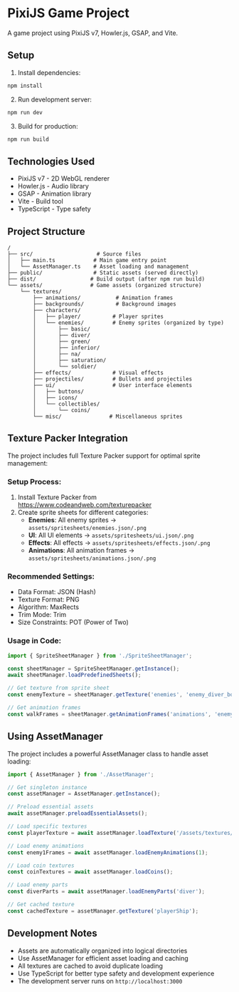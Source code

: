 # PixiJS Game Project

A game project using PixiJS v7, Howler.js, GSAP, and Vite.

## Setup

1. Install dependencies:
```bash
npm install
```

2. Run development server:
```bash
npm run dev
```

3. Build for production:
```bash
npm run build
```

## Technologies Used

- PixiJS v7 - 2D WebGL renderer
- Howler.js - Audio library
- GSAP - Animation library
- Vite - Build tool
- TypeScript - Type safety

## Project Structure

```
/
├── src/                    # Source files
│   ├── main.ts            # Main game entry point
│   └── AssetManager.ts    # Asset loading and management
├── public/                # Static assets (served directly)
├── dist/                 # Build output (after npm run build)
└── assets/               # Game assets (organized structure)
    └── textures/
        ├── animations/           # Animation frames
        ├── backgrounds/          # Background images
        ├── characters/
        │   ├── player/          # Player sprites
        │   └── enemies/         # Enemy sprites (organized by type)
        │       ├── basic/
        │       ├── diver/
        │       ├── green/
        │       ├── inferior/
        │       ├── na/
        │       ├── saturation/
        │       └── soldier/
        ├── effects/             # Visual effects
        ├── projectiles/         # Bullets and projectiles
        ├── ui/                  # User interface elements
        │   ├── buttons/
        │   ├── icons/
        │   └── collectibles/
        │       └── coins/
        └── misc/               # Miscellaneous sprites
```

## Texture Packer Integration

The project includes full Texture Packer support for optimal sprite management:

### Setup Process:
1. Install Texture Packer from https://www.codeandweb.com/texturepacker
2. Create sprite sheets for different categories:
   - **Enemies**: All enemy sprites → `assets/spritesheets/enemies.json/.png`
   - **UI**: All UI elements → `assets/spritesheets/ui.json/.png`
   - **Effects**: All effects → `assets/spritesheets/effects.json/.png`
   - **Animations**: All animation frames → `assets/spritesheets/animations.json/.png`

### Recommended Settings:
- Data Format: JSON (Hash)
- Texture Format: PNG
- Algorithm: MaxRects
- Trim Mode: Trim
- Size Constraints: POT (Power of Two)

### Usage in Code:
```typescript
import { SpriteSheetManager } from './SpriteSheetManager';

const sheetManager = SpriteSheetManager.getInstance();
await sheetManager.loadPredefinedSheets();

// Get texture from sprite sheet
const enemyTexture = sheetManager.getTexture('enemies', 'enemy_diver_body');

// Get animation frames
const walkFrames = sheetManager.getAnimationFrames('animations', 'enemy1_walk');
```

## Using AssetManager

The project includes a powerful AssetManager class to handle asset loading:

```typescript
import { AssetManager } from './AssetManager';

// Get singleton instance
const assetManager = AssetManager.getInstance();

// Preload essential assets
await assetManager.preloadEssentialAssets();

// Load specific textures
const playerTexture = await assetManager.loadTexture('/assets/textures/characters/player/ship_phoenix_dark.png');

// Load enemy animations
const enemy1Frames = await assetManager.loadEnemyAnimations(1);

// Load coin textures
const coinTextures = await assetManager.loadCoins();

// Load enemy parts
const diverParts = await assetManager.loadEnemyParts('diver');

// Get cached texture
const cachedTexture = assetManager.getTexture('playerShip');
```

## Development Notes

- Assets are automatically organized into logical directories
- Use AssetManager for efficient asset loading and caching
- All textures are cached to avoid duplicate loading
- Use TypeScript for better type safety and development experience
- The development server runs on `http://localhost:3000` 